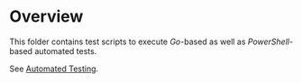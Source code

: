 <!--
SPDX-FileCopyrightText: © 2024 Siemens Healthineers AG
SPDX-License-Identifier: MIT
-->

# Overview
This folder contains test scripts to execute *Go*-based as well as *PowerShell*-based automated tests.

See [Automated Testing](../docs/dev-guide/contributing/automated-testing.md).